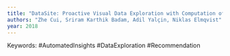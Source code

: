 ```yaml
---
title: "DataSite: Proactive Visual Data Exploration with Computation of Insight-based Recommendations"
authors: "Zhe Cui, Sriram Karthik Badam, Adil Yalçin, Niklas Elmqvist"
year: 2018
---
```


Keywords: #AutomatedInsights #DataExploration #Recommendation 
